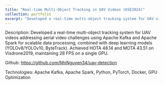 ```yaml
---
title: "Real-time Multi-Object Tracking in UAV Videos (KSE2024)"
collection: portfolio
excerpt: "Developed a real-time multi-object tracking system for UAV videos using scalable data processing with Apache Kafka and Apache Spark, combined with deep learning models to achieve high performance on Visdrone2019."
---
```


Description: Developed a real-time multi-object tracking system for UAV videos addressing aerial video challenges using Apache Kafka and Apache Spark for scalable data processing, combined with deep learning models (YOLOv8/YOLOv10, ByteTrack). Achieved HOTA 48.14 and MOTA 43.51 on Visdrone2019, maintaining 28 FPS on a single GPU.

Github: https://github.com/NhiNguyen34/uav-detection

Technologies: Apache Kafka, Apache Spark, Python, PyTorch, Docker, GPU Optimization
